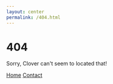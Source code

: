 ```yaml
---
layout: center
permalink: /404.html
---
```


# 404

Sorry, Clover can't seem to located that!

<div class="mt3">
  <a href="{{ site.baseurl }}/" class="button button-blue button-big">Home</a>
  <a href="{{ site.baseurl }}/contact/" class="button button-blue button-big">Contact</a>
</div>
